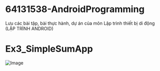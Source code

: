 # 64131538-AndroidProgramming
Lưu các bài tập, bài thực hành, dự án của môn Lập trình thiết bị di động (LẬP TRÌNH ANDROID)
# Ex3_SimpleSumApp
![Image](https://github.com/user-attachments/assets/0e28c458-67b5-49b5-83ec-6df7f638eba2)

